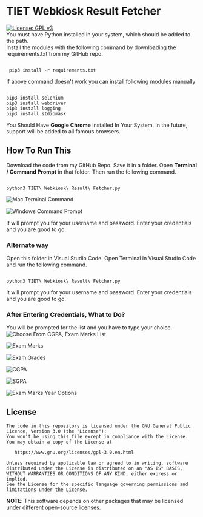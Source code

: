 # TIET Webkiosk Result Fetcher

[![License: GPL v3](https://img.shields.io/badge/License-GPLv3-blue.svg)](https://www.gnu.org/licenses/gpl-3.0)
<br>
You must have Python installed in your system, which should be added to the path.
<br>
Install the modules with the following command by downloading the requirements.txt from my GitHub repo.
<br>


```

 pip3 install -r requirements.txt

```
If above command doesn't work you can install following modules manually

```

pip3 install selenium
pip3 install webdriver
pip3 install logging
pip3 install stdiomask

```

You Should Have <b>Google Chrome</b> Installed In Your System. In the future, support will be added to all famous browsers.

## How To Run This
Download the code from my GitHub Repo. Save it in a folder. Open <b>Terminal / Command Prompt</b> in that folder. Then run the following command.

```

python3 TIET\ Webkiosk\ Result\ Fetcher.py

```

![Mac Terminal Command](https://github.com/ips610/TIET-Webkiosk-Result-Fetcher/blob/main/Images/Mac%20Terminal%20Command.png)

![Windows Command Prompt](https://github.com/ips610/TIET-Webkiosk-Result-Fetcher/blob/main/Images/Windows%20CMD%20command.png)

It will prompt you for your username and password. Enter your credentials and you are good to go.

### Alternate way 
Open this folder in Visual Studio Code. Open Terminal in Visual Studio Code and run the following command.

```

python3 TIET\ Webkiosk\ Result\ Fetcher.py

```

It will prompt you for your username and password. Enter your credentials and you are good to go.
<br>

### After Entering Credentials, What to Do?

You will be prompted for the list and you have to type your choice.
![Choose From CGPA, Exam Marks List](https://github.com/ips610/TIET-Webkiosk-Result-Fetcher/blob/main/Images/Choose%20From%20Exam%20Marks%2C%20CGPA%20List.png)

![Exam Marks](https://github.com/ips610/TIET-Webkiosk-Result-Fetcher/blob/main/Images/Exam%20Marks.png)

![Exam Grades](https://github.com/ips610/TIET-Webkiosk-Result-Fetcher/blob/main/Images/Exam%20Grades.png)

![CGPA](https://github.com/ips610/TIET-Webkiosk-Result-Fetcher/blob/main/Images/CGPA.png)

![SGPA](https://github.com/ips610/TIET-Webkiosk-Result-Fetcher/blob/main/Images/SGPA.png)

![Exam Marks Year Options](https://github.com/ips610/TIET-Webkiosk-Result-Fetcher/blob/main/Images/Exam%20Marks%20Option%20Choose.png)
## License

    The code in this repository is licensed under the GNU General Public Licence, Version 3.0 (the "License");
    You won't be using this file except in compliance with the License.
    You may obtain a copy of the License at

       https://www.gnu.org/licenses/gpl-3.0.en.html

    Unless required by applicable law or agreed to in writing, software
    distributed under the License is distributed on an "AS IS" BASIS,
    WITHOUT WARRANTIES OR CONDITIONS OF ANY KIND, either express or implied.
    See the License for the specific language governing permissions and
    limitations under the License.

**NOTE**: This software depends on other packages that may be licensed under different open-source licenses.

